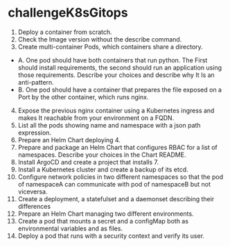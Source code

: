 # challengeK8sGitops

1. Deploy a container from scratch.
2. Check the Image version without the describe command.
3. Create multi-container Pods, which containers share a directory.
  - A. One pod should have both containers that run python. The First should install requirements, the second should run an application using those requirements. Describe your choices and describe why It Is an anti-pattern.
  - B. One pod should have a container that prepares the file exposed on a Port by the other container, which runs nginx.
4. Expose the previous nginx container using a Kubernetes ingress and makes It reachable from your environment on a FQDN.
5. List all the pods showing name and namespace with a json path expression.
6. Prepare an Helm Chart deploying 4.
7. Prepare and package an Helm Chart that configures RBAC for a list of namespaces. Describe your choices in the Chart README.
8. Install ArgoCD and create a project that installs 7.
9. Install a Kubernetes cluster and create a backup of its etcd.
10. Configure network policies in two different namespaces so that the pod of namespaceA can communicate with pod of namespaceB but not viceversa.
11. Create a deployment, a statefulset and a daemonset describing their differences
12. Prepare an Helm Chart managing two different environments.
13. Create a pod that mounts a secret and a configMap both as environmental variables and as files.
14. Deploy a pod that runs with a security context and verify its user. 